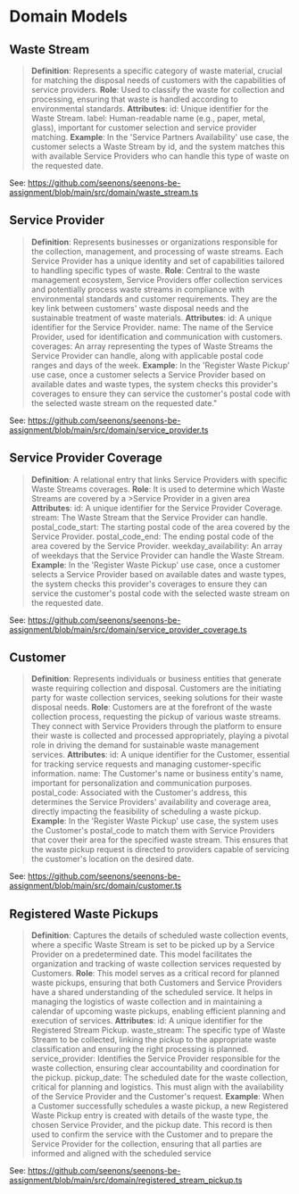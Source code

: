 # Domain Models

## Waste Stream

> **Definition**:
> Represents a specific category of waste material, crucial for matching the disposal needs of customers with the capabilities of service providers.
> **Role**:
> Used to classify the waste for collection and processing, ensuring that waste is handled according to environmental standards.
> **Attributes**:
> id: Unique identifier for the Waste Stream.
> label: Human-readable name (e.g., paper, metal, glass), important for customer selection and service provider matching.
> **Example**: In the 'Service Partners Availability' use case, the customer selects a Waste Stream by id, and the system matches this with available Service Providers who can handle this type of waste on the requested date.

See: <https://github.com/seenons/seenons-be-assignment/blob/main/src/domain/waste_stream.ts>

## Service Provider

> **Definition**:
> Represents businesses or organizations responsible for the collection, management, and processing of waste streams. Each Service Provider has a unique identity and set of capabilities tailored to handling specific types of waste.
> **Role**:
> Central to the waste management ecosystem, Service Providers offer collection services and potentially process waste streams in compliance with environmental standards and customer requirements. They are the key link between customers' waste disposal needs and the sustainable treatment of waste materials.
> **Attributes**:
> id: A unique identifier for the Service Provider.
> name: The name of the Service Provider, used for identification and communication with customers.
> coverages: An array representing the types of Waste Streams the Service Provider can handle, along with applicable postal code ranges and days of the week.
> **Example**: In the 'Register Waste Pickup' use case, once a customer selects a Service Provider based on available dates and waste types, the system checks this provider's coverages to ensure they can service the customer's postal code with the selected waste stream on the requested date."

See: <https://github.com/seenons/seenons-be-assignment/blob/main/src/domain/service_provider.ts>

## Service Provider Coverage

> **Definition**:
> A relational entry that links Service Providers with specific Waste Streams coverages.
> **Role**:
> It is used to determine which Waste Streams are covered by a >Service Provider in a given area
> **Attributes**:
> id: A unique identifier for the Service Provider Coverage.
> stream: The Waste Stream that the Service Provider can handle.
> postal_code_start: The starting postal code of the area covered by the Service Provider.
> postal_code_end: The ending postal code of the area covered by the Service Provider.
> weekday_availability: An array of weekdays that the Service Provider can handle the Waste Stream.
> **Example**: In the 'Register Waste Pickup' use case, once a customer selects a Service Provider based on available dates and waste types, the system checks this provider's coverages to ensure they can service the customer's postal code with the selected waste stream on the requested date.

See: <https://github.com/seenons/seenons-be-assignment/blob/main/src/domain/service_provider_coverage.ts>

## Customer

> **Definition**:
> Represents individuals or business entities that generate waste requiring collection and disposal. Customers are the initiating party for waste collection services, seeking solutions for their waste disposal needs.
> **Role**:
> Customers are at the forefront of the waste collection process, requesting the pickup of various waste streams. They connect with Service Providers through the platform to ensure their waste is collected and processed appropriately, playing a pivotal role in driving the demand for sustainable waste management services.
> **Attributes**:
> id: A unique identifier for the Customer, essential for tracking service requests and managing customer-specific information.
> name: The Customer's name or business entity's name, important for personalization and communication purposes.
> postal_code: Associated with the Customer's address, this determines the Service Providers' availability and coverage area, directly impacting the feasibility of scheduling a waste pickup.
> **Example**: In the 'Register Waste Pickup' use case, the system uses the Customer's postal_code to match them with Service Providers that cover their area for the specified waste stream. This ensures that the waste pickup request is directed to providers capable of servicing the customer's location on the desired date.

See: <https://github.com/seenons/seenons-be-assignment/blob/main/src/domain/customer.ts>

## Registered Waste Pickups

> **Definition**:
> Captures the details of scheduled waste collection events, where a specific Waste Stream is set to be picked up by a Service Provider on a predetermined date. This model facilitates the organization and tracking of waste collection services requested by Customers.
> **Role**:
> This model serves as a critical record for planned waste pickups, ensuring that both Customers and Service Providers have a shared understanding of the scheduled service. It helps in managing the logistics of waste collection and in maintaining a calendar of upcoming waste pickups, enabling efficient planning and execution of services.
> **Attributes**:
> id: A unique identifier for the Registered Stream Pickup.
> waste_stream: The specific type of Waste Stream to be collected, linking the pickup to the appropriate waste classification and ensuring the right processing is planned.
> service_provider: Identifies the Service Provider responsible for the waste collection, ensuring clear accountability and coordination for the pickup.
> pickup_date: The scheduled date for the waste collection, critical for planning and logistics. This must align with the availability of the Service Provider and the Customer's request.
> **Example**: When a Customer successfully schedules a waste pickup, a new Registered Waste Pickup entry is created with details of the waste type, the chosen Service Provider, and the pickup date. This record is then used to confirm the service with the Customer and to prepare the Service Provider for the collection, ensuring that all parties are informed and aligned with the scheduled service

See: <https://github.com/seenons/seenons-be-assignment/blob/main/src/domain/registered_stream_pickup.ts>

